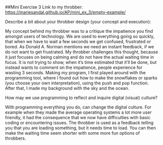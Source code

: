 ##Mini Exercise 3
Link to my throbber: https://mariesandal.github.io/AP/mini_ex_3/empty-example/


Describe a bit about your throbber design (your concept and execution):

My concept behind my throbber was to a critique the impatience you find amongst users of technology. We are used to everything going so quickly, that when we have to wait a few seconds we get confused, frustrated or bored.  As Donald A. Norman mentions we need an instant feedback, if we do not want to get frustrated. My throbber challenges this thought, because it just focuses on being calming and do not have the actual waiting time in focus. It is not trying to show, when it’s time estimated that it’ll be done, but instead wants to comment on the impatience, people experience for wasting 3 seconds. 
Making my program, I first played around with the programming tool, where I found out how to make the snowflakes or sparks (you choose your own interpretation), using the push and pop function. After that, I made my background with the sky and the ocean.

How may we use programming to reflect and inquire digital (visual) culture?

With programming everything you do, can change the digital culture. For example when they made the average operating systems a lot more user friendly, it had the consequence that we now have difficulties with basic coding or encountering issues. The throbber is used as a feedback telling you that you are loading something, but it needs time to load. You can then make the waiting time seem shorter with some more fun options of throbbers. 
